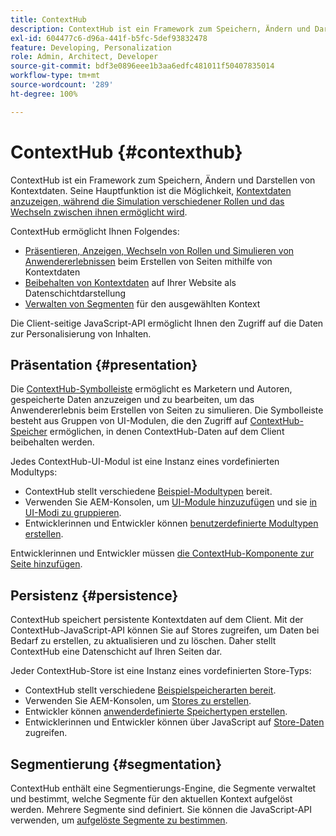 ```yaml
---
title: ContextHub
description: ContextHub ist ein Framework zum Speichern, Ändern und Darstellen von Kontextdaten
exl-id: 604477c6-d96a-441f-b5fc-5def93832478
feature: Developing, Personalization
role: Admin, Architect, Developer
source-git-commit: bdf3e0896eee1b3aa6edfc481011f50407835014
workflow-type: tm+mt
source-wordcount: '289'
ht-degree: 100%

---
```


# ContextHub {#contexthub}

ContextHub ist ein Framework zum Speichern, Ändern und Darstellen von Kontextdaten. Seine Hauptfunktion ist die Möglichkeit, [Kontextdaten anzuzeigen, während die Simulation verschiedener Rollen und das Wechseln zwischen ihnen ermöglicht wird](/help/sites-cloud/authoring/personalization/contexthub.md).

ContextHub ermöglicht Ihnen Folgendes:

* [Präsentieren, Anzeigen, Wechseln von Rollen und Simulieren von Anwendererlebnissen](#presentation) beim Erstellen von Seiten mithilfe von Kontextdaten
* [Beibehalten von Kontextdaten](#persistence) auf Ihrer Website als Datenschichtdarstellung
* [Verwalten von Segmenten](#segmentation) für den ausgewählten Kontext

Die Client-seitige JavaScript-API ermöglicht Ihnen den Zugriff auf die Daten zur Personalisierung von Inhalten.

## Präsentation {#presentation}

Die [ContextHub-Symbolleiste](/help/sites-cloud/authoring/personalization/contexthub.md) ermöglicht es Marketern und Autoren, gespeicherte Daten anzuzeigen und zu bearbeiten, um das Anwendererlebnis beim Erstellen von Seiten zu simulieren. Die Symbolleiste besteht aus Gruppen von UI-Modulen, die den Zugriff auf [ContextHub-Speicher](#persistence) ermöglichen, in denen ContextHub-Daten auf dem Client beibehalten werden.

Jedes ContextHub-UI-Modul ist eine Instanz eines vordefinierten Modultyps:

* ContextHub stellt verschiedene [Beispiel-Modultypen](sample-modules.md) bereit.
* Verwenden Sie AEM-Konsolen, um [UI-Module hinzuzufügen](configuring-contexthub.md#adding-a-ui-module) und sie [in UI-Modi zu gruppieren](configuring-contexthub.md#adding-a-ui-mode).
* Entwicklerinnen und Entwickler können [benutzerdefinierte Modultypen erstellen](extending-contexthub.md#creating-contexthub-ui-module-types).

Entwicklerinnen und Entwickler müssen [die ContextHub-Komponente zur Seite hinzufügen](configuring-contexthub.md).

## Persistenz {#persistence}

ContextHub speichert persistente Kontextdaten auf dem Client. Mit der ContextHub-JavaScript-API können Sie auf Stores zugreifen, um Daten bei Bedarf zu erstellen, zu aktualisieren und zu löschen. Daher stellt ContextHub eine Datenschicht auf Ihren Seiten dar.

Jeder ContextHub-Store ist eine Instanz eines vordefinierten Store-Typs:

* ContextHub stellt verschiedene [Beispielspeicherarten bereit](sample-stores.md).
* Verwenden Sie AEM-Konsolen, um [Stores zu erstellen](configuring-contexthub.md#creating-a-contexthub-store).
* Entwickler können [anwenderdefinierte Speichertypen erstellen](extending-contexthub.md#creating-custom-store-candidates).
* Entwicklerinnen und Entwickler können über JavaScript auf [Store-Daten](adding-contexthub.md#interacting-with-contexthub-stores) zugreifen.

## Segmentierung {#segmentation}

ContextHub enthält eine Segmentierungs-Engine, die Segmente verwaltet und bestimmt, welche Segmente für den aktuellen Kontext aufgelöst werden. Mehrere Segmente sind definiert. Sie können die JavaScript-API verwenden, um [aufgelöste Segmente zu bestimmen](adding-contexthub.md#determining-resolved-contexthub-segments).
